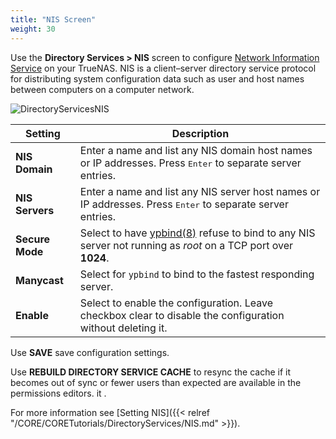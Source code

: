 ```yaml
---
title: "NIS Screen"
weight: 30
---
```



Use the **Directory Services > NIS** screen to configure [Network Information Service](https://www.oreilly.com/library/view/practical-unix-and/0596003234/ch14s01.html) on your TrueNAS. NIS is a client–server directory service protocol for distributing system configuration data such as user and host names between computers on a computer network.

![DirectoryServicesNIS](/images/CORE/12.0/DirectoryServicesNIS.png)

| Setting | Description |
|---------|-------------|
| **NIS Domain** | Enter a name and list any NIS domain host names or IP addresses. Press <kbd>Enter</kbd> to separate server entries. |
| **NIS Servers** |Enter a name and list any NIS server host names or IP addresses. Press <kbd>Enter</kbd> to separate server entries. |
| **Secure Mode** | Select to have [ypbind(8)](https://www.freebsd.org/cgi/man.cgi?query=ypbind) refuse to bind to any NIS server not running as *root* on a TCP port over **1024**. |
| **Manycast** | Select for `ypbind` to bind to the fastest responding server. |
| **Enable** | Select to enable the configuration. Leave checkbox clear to disable the configuration without deleting it. |

Use **SAVE** save configuration settings.

Use **REBUILD DIRECTORY SERVICE CACHE** to resync the cache if it becomes out of sync or fewer users than expected are available in the permissions editors. it .

For more information see [Setting NIS]({{< relref "/CORE/CORETutorials/DirectoryServices/NIS.md" >}}).